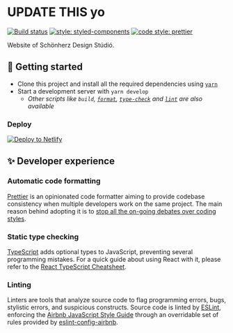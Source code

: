 # UPDATE THIS yo

[![Build status](https://img.shields.io/travis/simonyiszk/schdesign-web/master.svg)](https://travis-ci.org/simonyiszk/schdesign-web)
[![style: styled-components](https://img.shields.io/badge/style-%F0%9F%92%85%20styled--components-orange.svg?colorB=daa357&colorA=db748e)](https://github.com/styled-components/styled-components)
[![code style: prettier](https://img.shields.io/badge/code_style-prettier-ff69b4.svg)](https://github.com/prettier/prettier)

Website of Schönherz Design Stúdió.

## 🚀 Getting started

- Clone this project and install all the required dependencies using [`yarn`][yarn]
- Start a development server with `yarn develop`
  - _Other scripts like `build`, [`format`](#automatic-code-formatting), [`type-check`](#static-type-checking) and [`lint`](#linting) are also available_

[yarn]: https://yarnpkg.com/

### Deploy

[![Deploy to Netlify](https://www.netlify.com/img/deploy/button.svg)](https://app.netlify.com/start/deploy?repository=https://github.com/simonyiszk/schdesign-web)

## ✨ Developer experience

### Automatic code formatting

[Prettier][] is an opinionated code formatter aiming to provide codebase consistency when multiple developers work on the same project. The main reason behind adopting it is to [stop all the on-going debates over coding styles][].

[prettier]: https://prettier.io/
[stop all the on-going debates over coding styles]: https://prettier.io/docs/en/why-prettier.html

### Static type checking

[TypeScript][] adds optional types to JavaScript, preventing several programming mistakes. For a quick guide about using React with it, please refer to the [React TypeScript Cheatsheet].

[typescript]: https://www.typescriptlang.org/
[react typescript cheatsheet]: https://github.com/sw-yx/react-typescript-cheatsheet

### Linting

Linters are tools that analyze source code to flag programming errors, bugs, stylistic errors, and suspicious constructs. Source code is linted by [ESLint][], enforcing the [Airbnb JavaScript Style Guide][] through an overridable set of rules provided by [eslint-config-airbnb][].

[eslint]: https://eslint.org/
[airbnb javascript style guide]: https://github.com/airbnb/javascript
[eslint-config-airbnb]: https://github.com/airbnb/javascript/tree/master/packages/eslint-config-airbnb

